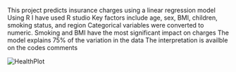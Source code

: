 This project predicts insurance charges using a linear regression model Using R 
I have used R studio
Key factors include age, sex, BMI, children, smoking status, and region 
Categorical variables were converted to numeric. Smoking and BMI have the most significant impact on charges
The model explains  75% of the variation in the data
The interpretation is availble on the codes comments

![HealthPlot](https://github.com/user-attachments/assets/772e027f-8f89-4f5a-bb93-f0d494a4d4c5)
